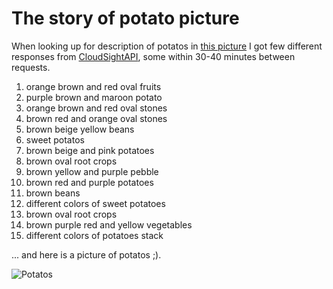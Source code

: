 # The story of potato picture

When looking up for description of potatos in [this picture](https://upload.wikimedia.org/wikipedia/commons/a/ab/Patates.jpg) I got few different responses from [CloudSightAPI](http://cloudsightapi.com/), some within 30-40 minutes between requests.

1. orange brown and red oval fruits
2. purple brown and maroon potato
3. orange brown and red oval stones
4. brown red and orange oval stones
5. brown beige yellow beans
6. sweet potatos
7. brown beige and pink potatoes
8. brown oval root crops
9. brown yellow and purple pebble
10. brown red and purple potatoes
11. brown beans
12. different colors of sweet potatoes
13. brown oval root crops
14. brown purple red and yellow vegetables
15. different colors of potatoes stack

... and here is a picture of potatos ;).

![Potatos](https://upload.wikimedia.org/wikipedia/commons/a/ab/Patates.jpg)
